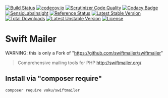 [![Build Status](https://travis-ci.org/voku/swiftmailer.svg?branch=5.x)](https://travis-ci.org/voku/swiftmailer)
[![codecov.io](http://codecov.io/github/voku/swiftmailer/coverage.svg?branch=5.x)](http://codecov.io/github/voku/swiftmailer?branch=5.x)
[![Scrutinizer Code Quality](https://scrutinizer-ci.com/g/voku/swiftmailer/badges/quality-score.png?b=5.x)](https://scrutinizer-ci.com/g/voku/swiftmailer/?branch=5.x)
[![Codacy Badge](https://api.codacy.com/project/badge/5067a7c1585c4f2aa9fc8db4ed064623)](https://www.codacy.com/app/voku/swiftmailer)
[![SensioLabsInsight](https://insight.sensiolabs.com/projects/7eea923d-f7f4-4ec4-9f13-820f4f10edcc/mini.png)](https://insight.sensiolabs.com/projects/7eea923d-f7f4-4ec4-9f13-820f4f10edcc)
[![Reference Status](https://www.versioneye.com/php/voku:swiftmailer/reference_badge.svg?style=flat)](https://www.versioneye.com/php/voku:swiftmailer/references)
[![Latest Stable Version](https://poser.pugx.org/voku/swiftmailer/v/stable)](https://packagist.org/packages/voku/swiftmailer) 
[![Total Downloads](https://poser.pugx.org/voku/swiftmailer/downloads)](https://packagist.org/packages/voku/swiftmailer) 
[![Latest Unstable Version](https://poser.pugx.org/voku/swiftmailer/v/unstable)](https://packagist.org/packages/voku/swiftmailer)
[![License](https://poser.pugx.org/voku/swiftmailer/license)](https://packagist.org/packages/voku/swiftmailer)

# Swift Mailer

WARNING: this is only a Fork of "https://github.com/swiftmailer/swiftmailer"

> Comprehensive mailing tools for PHP http://swiftmailer.org/

## Install via "composer require"
```shell
composer require voku/swiftmailer
```
